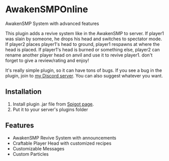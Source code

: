 # AwakenSMPOnline
AwakenSMP System with advanced features


This plugin adds a revive system like in the AwakenSMP to server. If player1 was slain by someone, he drops his head and switches to spectator mode. If player2 places player1's head to ground, player1 respawns at where the head is placed. If player1's head is burned or something else, player2 can rename another player head on anvil and use it to revive player1. don't forget to give a review/rating and enjoy!

It's really simple plugin, so it can have tons of bugs. If you see a bug in the plugin, join to [my Discord server](https://discord.gg/CprAJBVve7). You can also suggest whatever you want.

## Installation
1. Install plugin .jar file from [Spigot page](https://www.spigotmc.org/resources/awakensmp-online.102573/).
2. Put it to your server's plugins folder


## Features
- AwakenSMP Revive System with announcements
- Craftable Player Head with customized recipes
- Customizable Messages
- Custom Particles